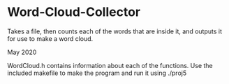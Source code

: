 # Word-Cloud-Collector
Takes a file, then counts each of the words that are inside it, and outputs it for use to make a word cloud.

May 2020

WordCloud.h contains information about each of the functions.
Use the included makefile to make the program and run it using ./proj5
